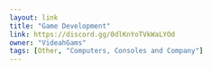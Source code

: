 ```yaml
---
layout: link
title: "Game Development"
link: https://discord.gg/0dlKnYoTVkWaLYOd
owner: "VideahGams"
tags: [Other, "Computers, Consoles and Company"]
---
```

